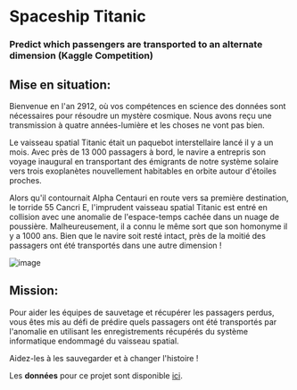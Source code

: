 # Spaceship Titanic
### Predict which passengers are transported to an alternate dimension (Kaggle Competition)
## Mise en situation:
Bienvenue en l'an 2912, où vos compétences en science des données sont nécessaires pour résoudre un mystère cosmique. Nous avons reçu une transmission à quatre années-lumière et les choses ne vont pas bien.

Le vaisseau spatial Titanic était un paquebot interstellaire lancé il y a un mois. Avec près de 13 000 passagers à bord, le navire a entrepris son voyage inaugural en transportant des émigrants de notre système solaire vers trois exoplanètes nouvellement habitables en orbite autour d'étoiles proches.

Alors qu'il contournait Alpha Centauri en route vers sa première destination, le torride 55 Cancri E, l'imprudent vaisseau spatial Titanic est entré en collision avec une anomalie de l'espace-temps cachée dans un nuage de poussière. Malheureusement, il a connu le même sort que son homonyme il y a 1000 ans. Bien que le navire soit resté intact, près de la moitié des passagers ont été transportés dans une autre dimension !

![image](https://user-images.githubusercontent.com/13614861/158199983-e03bb49a-f3e0-4f2c-ad6e-2333e25e9aed.png)

## Mission:
Pour aider les équipes de sauvetage et récupérer les passagers perdus, vous êtes mis au défi de prédire quels passagers ont été transportés par l'anomalie en utilisant les enregistrements récupérés du système informatique endommagé du vaisseau spatial.

Aidez-les à les sauvegarder et à changer l'histoire !

Les **données** pour ce projet sont disponible [ici](https://www.kaggle.com/c/spaceship-titanic/data).
